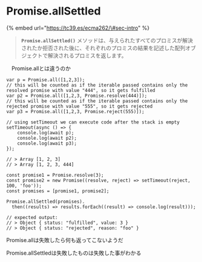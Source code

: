 # Promise.allSettled

{% embed url="https://tc39.es/ecma262/\#sec-intro" %}



> **`Promise.allSettled()`** メソッドは、与えられたすべてのプロミスが解決されたか拒否された後に、それぞれのプロミスの結果を記述した配列オブジェクトで解決されるプロミスを返します。

　Promise.allとは違うのか

```text
var p = Promise.all([1,2,3]);
// this will be counted as if the iterable passed contains only the resolved promise with value "444", so it gets fulfilled
var p2 = Promise.all([1,2,3, Promise.resolve(444)]);
// this will be counted as if the iterable passed contains only the rejected promise with value "555", so it gets rejected
var p3 = Promise.all([1,2,3, Promise.reject(555)]);

// using setTimeout we can execute code after the stack is empty
setTimeout(async () => {
    console.log(await p);
    console.log(await p2);
    console.log(await p3);
});

// > Array [1, 2, 3]
// > Array [1, 2, 3, 444]
```

```text
const promise1 = Promise.resolve(3);
const promise2 = new Promise((resolve, reject) => setTimeout(reject, 100, 'foo'));
const promises = [promise1, promise2];

Promise.allSettled(promises).
  then((results) => results.forEach((result) => console.log(result)));

// expected output:
// > Object { status: "fulfilled", value: 3 }
// > Object { status: "rejected", reason: "foo" }

```

Promise.allは失敗したら何も返ってこないようだ

Promise.allSettledは失敗したものは失敗した事がわかる

